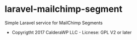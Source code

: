 # laravel-mailchimp-segment
Simple Laravel service for MailChimp Segments


* Copyrigtht 2017 CalderaWP LLC - Licnese: GPL V2 or later
